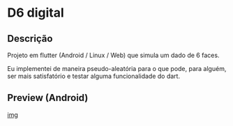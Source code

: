 # D6 digital

## Descrição

Projeto em flutter (Android / Linux / Web) que simula um dado de 6 faces.

Eu implementei de maneira pseudo-aleatória para o que pode, para alguém, ser mais satisfatório e testar alguma funcionalidade do dart.

## Preview (Android)
[img](/assets/images/preview_tela.png)
